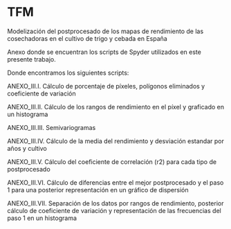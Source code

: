 # TFM
Modelización del postprocesado de los mapas de rendimiento de las cosechadoras en el cultivo de trigo y cebada en España

Anexo donde se encuentran los scripts de Spyder utilizados en este presente trabajo.

Donde encontramos los siguientes scripts:

ANEXO_III.I.  Cálculo de porcentaje de píxeles, polígonos eliminados y coeficiente de variación

ANEXO_III.II.  Cálculo de los rangos de rendimiento en el píxel y graficado en un histograma

ANEXO_III.III.  Semivariogramas

ANEXO_III.IV.  Cálculo de la media del rendimiento y desviación estandar por años y cultivo

ANEXO_III.V.  Cálculo del coeficiente de correlación (r2) para cada tipo de postprocesado

ANEXO_III.VI.  Cálculo de diferencias entre el mejor postprocesado y el paso 1 para una posterior representación en un gráfico de dispersión

ANEXO_III.VII.  Separación de los datos por rangos de rendimiento, posterior cálculo de coeficiente de variación y representación de las frecuencias del paso 1 en un histograma


